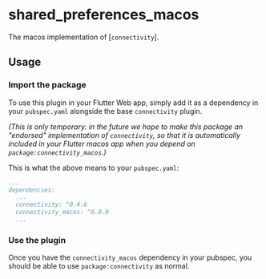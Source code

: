 # shared_preferences_macos

The macos implementation of [`connectivity`].

## Usage

### Import the package

To use this plugin in your Flutter Web app, simply add it as a dependency in
your `pubspec.yaml` alongside the base `connectivity` plugin.

_(This is only temporary: in the future we hope to make this package an
"endorsed" implementation of `connectivity`, so that it is automatically
included in your Flutter macos app when you depend on `package:connectivity_macos`.)_

This is what the above means to your `pubspec.yaml`:

```yaml
...
dependencies:
  ...
  connectivity: ^0.4.6
  connectivity_macos: ^0.0.0
  ...
```

### Use the plugin

Once you have the `connectivity_macos` dependency in your pubspec, you should
be able to use `package:connectivity` as normal.
